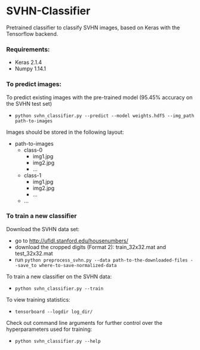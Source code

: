 # SVHN-Classifier
Pretrained classifier to classify SVHN images, based on Keras with the Tensorflow backend.

### Requirements:
* Keras 2.1.4
* Numpy 1.14.1

### To predict images:
To predict existing images with the pre-trained model (95.45% accuracy on the SVHN test set)
* `python svhn_classifier.py --predict --model weights.hdf5 --img_path path-to-images`

Images should be stored in the following layout:
* path-to-images
    * class-0
        * img1.jpg
        * img2.jpg
        * ...
    * class-1
        * img1.jpg
        * img2.jpg
        * ...
    * ...


### To train a new classifier
Download the SVHN data set:
* go to http://ufldl.stanford.edu/housenumbers/
* download the cropped digits (Format 2): train_32x32.mat and test_32x32.mat
* run `python preprocess_svhn.py --data path-to-the-downloaded-files --save_to where-to-save-normalized-data`

To train a new classifier on the SVHN data:
* `python svhn_classifier.py --train`

To view training statistics:
* `tensorboard --logdir log_dir/`

Check out command line arguments for further control over the hyperparameters used for training:
* `python svhn_classifier.py --help`

